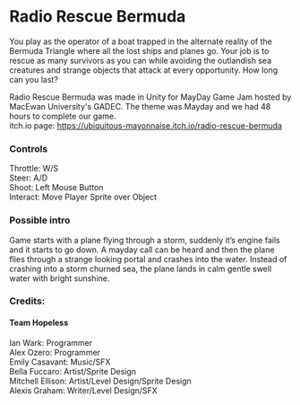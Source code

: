 # Radio Rescue Bermuda
You play as the operator of a boat trapped in the alternate reality of the Bermuda Triangle where all the lost ships and planes go. Your job is to rescue as many survivors as you can while avoiding the outlandish sea creatures and strange objects that attack at every opportunity. How long can you last?   

Radio Rescue Bermuda was made in Unity for MayDay Game Jam hosted by MacEwan University's GADEC. The theme was Mayday and we had 48 hours to complete our game.    
itch.io page: https://ubiquitous-mayonnaise.itch.io/radio-rescue-bermuda

### Controls
Throttle: W/S    
Steer: A/D    
Shoot: Left Mouse Button   
Interact: Move Player Sprite over Object   

### Possible intro   
Game starts with a plane flying through a storm, suddenly it’s engine fails and it starts to go down. A mayday call can be heard and then the plane flies through a strange looking portal and crashes into the water. Instead of crashing into a storm churned sea, the plane lands in calm gentle swell water with bright sunshine.   

### Credits:   
#### Team Hopeless   
Ian Wark: Programmer   
Alex Ozero: Programmer   
Emily Casavant: Music/SFX   
Bella Fuccaro: Artist/Sprite Design   
Mitchell Ellison: Artist/Level Design/Sprite Design   
Alexis Graham: Writer/Level Design/SFX   
